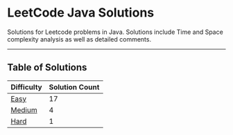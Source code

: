 # LeetCode Java Solutions

Solutions for Leetcode problems in Java. Solutions include Time and Space complexity analysis as well as detailed
comments.

---

## Table of Solutions

| Difficulty                  | Solution Count |
|-----------------------------|----------------|
| [Easy](/Easy/README.md)     | 17             |
| [Medium](/Medium/README.md) | 4              |
| [Hard](/Hard/README.md)     | 1              |
